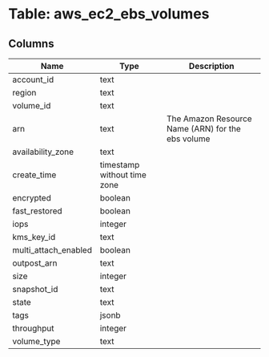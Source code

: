 
# Table: aws_ec2_ebs_volumes

## Columns
| Name        | Type           | Description  |
| ------------- | ------------- | -----  |
|account_id|text||
|region|text||
|volume_id|text||
|arn|text|The Amazon Resource Name (ARN) for the ebs volume|
|availability_zone|text||
|create_time|timestamp without time zone||
|encrypted|boolean||
|fast_restored|boolean||
|iops|integer||
|kms_key_id|text||
|multi_attach_enabled|boolean||
|outpost_arn|text||
|size|integer||
|snapshot_id|text||
|state|text||
|tags|jsonb||
|throughput|integer||
|volume_type|text||
